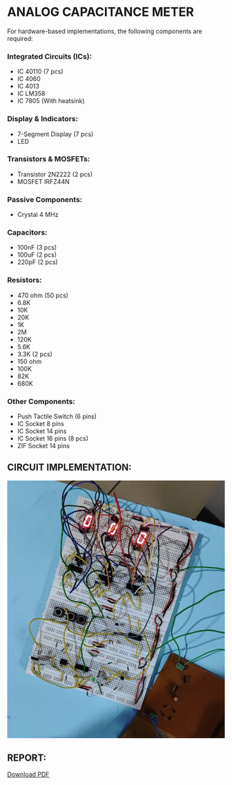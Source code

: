 # ANALOG CAPACITANCE METER

For hardware-based implementations, the following components are required:

### Integrated Circuits (ICs):
- IC 40110 (7 pcs)
- IC 4060
- IC 4013
- IC LM358
- IC 7805 (With heatsink) 

### Display & Indicators:
- 7-Segment Display (7 pcs)
- LED

### Transistors & MOSFETs:
- Transistor 2N2222 (2 pcs)
- MOSFET IRFZ44N

### Passive Components:
- Crystal 4 MHz

### Capacitors:
- 100nF (3 pcs)
- 100uF (2 pcs)
- 220pF (2 pcs)

### Resistors:
- 470 ohm (50 pcs)
- 6.8K
- 10K
- 20K
- 1K
- 2M
- 120K
- 5.6K
- 3.3K (2 pcs)
- 150 ohm
- 100K
- 82K
- 680K

### Other Components:
- Push Tactile Switch (6 pins)
- IC Socket 8 pins
- IC Socket 14 pins
- IC Socket 16 pins (8 pcs)
- ZIF Socket 14 pins


## CIRCUIT IMPLEMENTATION:
![Alt Text](https://github.com/Nisargkpatel/Projects/blob/main/CAPACITANCE_METER.jpg?raw=true)

## REPORT:
[Download PDF](https://github.com/Nisargkpatel/Projects/blob/main/capacitance_meter.pdf)
